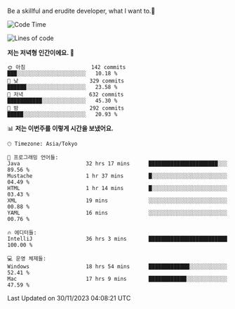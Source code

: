 Be a skillful and erudite developer, what I want to.👶

<!--START_SECTION:waka-->
![Code Time](http://img.shields.io/badge/Code%20Time-258%20hrs%2051%20mins-blue)

![Lines of code](https://img.shields.io/badge/%EC%A0%80%EB%8A%94%20%EC%97%AC%ED%83%9C%EA%B9%8C%EC%A7%80%20-737.2%20thousand%20%EC%A4%84%EC%9D%98%20%EC%BD%94%EB%93%9C%EB%A5%BC%20%EC%9E%91%EC%84%B1%ED%96%88%EC%96%B4%EC%9A%94.-blue)

**저는 저녁형 인간이에요. 🦉** 

```text
🌞 아침                     142 commits         ███░░░░░░░░░░░░░░░░░░░░░░   10.18 % 
🌆 낮　                     329 commits         ██████░░░░░░░░░░░░░░░░░░░   23.58 % 
🌃 저녁                     632 commits         ███████████░░░░░░░░░░░░░░   45.30 % 
🌙 밤　                     292 commits         █████░░░░░░░░░░░░░░░░░░░░   20.93 % 
```


📊 **저는 이번주를 이렇게 시간을 보냈어요.** 

```text
🕑︎ Timezone: Asia/Tokyo

💬 프로그래밍 언어들: 
Java                     32 hrs 17 mins      ██████████████████████░░░   89.56 % 
Mustache                 1 hr 37 mins        █░░░░░░░░░░░░░░░░░░░░░░░░   04.49 % 
HTML                     1 hr 14 mins        █░░░░░░░░░░░░░░░░░░░░░░░░   03.43 % 
XML                      19 mins             ░░░░░░░░░░░░░░░░░░░░░░░░░   00.88 % 
YAML                     16 mins             ░░░░░░░░░░░░░░░░░░░░░░░░░   00.76 % 

🔥 에디터들: 
IntelliJ                 36 hrs 3 mins       █████████████████████████   100.00 % 

💻 운영 체제들: 
Windows                  18 hrs 54 mins      █████████████░░░░░░░░░░░░   52.41 % 
Mac                      17 hrs 9 mins       ████████████░░░░░░░░░░░░░   47.59 % 
```


 Last Updated on 30/11/2023 04:08:21 UTC
<!--END_SECTION:waka-->
